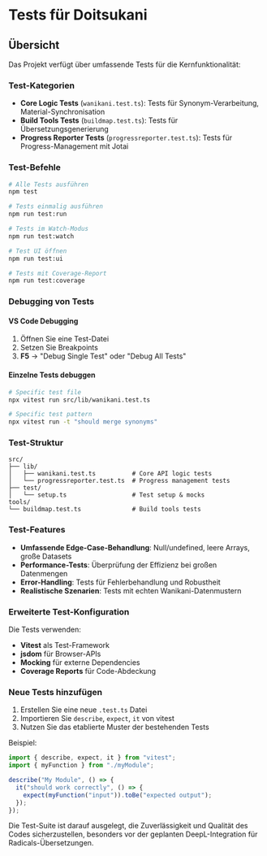# Tests für Doitsukani

## Übersicht

Das Projekt verfügt über umfassende Tests für die Kernfunktionalität:

### Test-Kategorien

- **Core Logic Tests** (`wanikani.test.ts`): Tests für Synonym-Verarbeitung, Material-Synchronisation
- **Build Tools Tests** (`buildmap.test.ts`): Tests für Übersetzungsgenerierung  
- **Progress Reporter Tests** (`progressreporter.test.ts`): Tests für Progress-Management mit Jotai

### Test-Befehle

```bash
# Alle Tests ausführen
npm test

# Tests einmalig ausführen
npm run test:run

# Tests im Watch-Modus
npm run test:watch

# Test UI öffnen
npm run test:ui

# Tests mit Coverage-Report
npm run test:coverage
```

### Debugging von Tests

#### VS Code Debugging
1. Öffnen Sie eine Test-Datei
2. Setzen Sie Breakpoints
3. **F5** → "Debug Single Test" oder "Debug All Tests"

#### Einzelne Tests debuggen
```bash
# Specific test file
npx vitest run src/lib/wanikani.test.ts

# Specific test pattern
npx vitest run -t "should merge synonyms"
```

### Test-Struktur

```
src/
├── lib/
│   ├── wanikani.test.ts          # Core API logic tests
│   └── progressreporter.test.ts  # Progress management tests
├── test/
│   └── setup.ts                  # Test setup & mocks
tools/
└── buildmap.test.ts              # Build tools tests
```

### Test-Features

- **Umfassende Edge-Case-Behandlung**: Null/undefined, leere Arrays, große Datasets
- **Performance-Tests**: Überprüfung der Effizienz bei großen Datenmengen
- **Error-Handling**: Tests für Fehlerbehandlung und Robustheit
- **Realistische Szenarien**: Tests mit echten Wanikani-Datenmustern

### Erweiterte Test-Konfiguration

Die Tests verwenden:
- **Vitest** als Test-Framework
- **jsdom** für Browser-APIs
- **Mocking** für externe Dependencies
- **Coverage Reports** für Code-Abdeckung

### Neue Tests hinzufügen

1. Erstellen Sie eine neue `.test.ts` Datei
2. Importieren Sie `describe`, `expect`, `it` von vitest
3. Nutzen Sie das etablierte Muster der bestehenden Tests

Beispiel:
```typescript
import { describe, expect, it } from "vitest";
import { myFunction } from "./myModule";

describe("My Module", () => {
  it("should work correctly", () => {
    expect(myFunction("input")).toBe("expected output");
  });
});
```

Die Test-Suite ist darauf ausgelegt, die Zuverlässigkeit und Qualität des Codes sicherzustellen, besonders vor der geplanten DeepL-Integration für Radicals-Übersetzungen.
